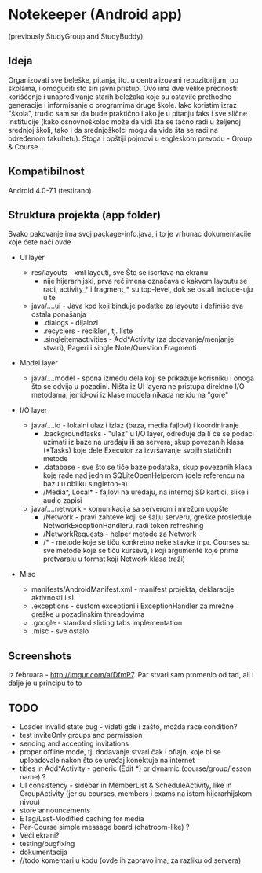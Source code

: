 # Notekeeper (Android app)
(previously StudyGroup and StudyBuddy)

## Ideja
Organizovati sve beleške, pitanja, itd. u centralizovani repozitorijum, po školama, i omogućiti što širi javni
pristup. Ovo ima dve velike prednosti: korišćenje i unapređivanje starih beležaka koje su ostavile prethodne
generacije i informisanje o programima druge škole. Iako koristim izraz "škola", trudio sam se da bude praktično
i ako je u pitanju faks i sve slične institucije (kako osnovnoškolac može da vidi šta se tačno radi u željenoj
srednjoj školi, tako i da srednjoškolci mogu da vide šta se radi na određenom fakultetu). Stoga i opštiji pojmovi
u engleskom prevodu - Group & Course.

## Kompatibilnost
Android 4.0-7.1 (testirano)

## Struktura projekta (app folder)
Svako pakovanje ima svoj package-info.java, i to je vrhunac dokumentacije koje ćete naći ovde

* UI layer
    * res/layouts - xml layouti, sve Što se iscrtava na ekranu
        * nije hijerarhijski, prva reč imena označava o kakvom layoutu se radi, activity\_\* i fragment\_\* su top-level, dok se ostali include-uju u te
    * java/....ui - Java kod koji binduje podatke za layoute i definiše sva ostala ponašanja
        * .dialogs - dijalozi
        * .recyclers - recikleri, tj. liste
        * .singleitemactivities - Add\*Activity (za dodavanje/menjanje stvari), Pageri i single Note/Question Fragmenti
* Model layer
    * java/....model - spona između dela koji se prikazuje korisniku i onoga što se odvija u pozadini. Ništa iz UI layera ne pristupa direktno I/O metodama, jer id-ovi iz klase modela nikada ne idu na "gore"
* I/O layer
    * java/....io - lokalni ulaz i izlaz (baza, media fajlovi) i koordiniranje
        * .backgroundtasks - "ulaz" u I/O layer, određuje da li će se podaci uzimati iz baze na uređaju ili sa servera, skup povezanih klasa (\*Tasks) koje dele Executor za izvršavanje svojih statičnih metode
        * .database - sve što se tiče baze podataka, skup povezanih klasa koje rade nad jednim SQLiteOpenHelperom (dele referencu na bazu u obliku singleton-a)
        * /Media\*, Local\* - fajlovi na uređaju, na internoj SD kartici, slike i audio zapisi
    * java/....network - komunikacija sa serverom i mrežom uopšte
        * /Network - pravi zahteve koji se šalju serveru, greške prosleđuje NetworkExceptionHandleru, radi token refreshing
        * /NetworkRequests - helper metode za Network
        * /\* - metode koje se tiču konkretno neke stavke (npr. Courses su sve metode koje se tiču kurseva, i koji argumente koje prime pretvaraju u format koji Network klasa traži)

* Misc
   * manifests/AndroidManifest.xml - manifest projekta, deklaracije aktivnosti i sl.
   * .exceptions - custom exceptioni i ExceptionHandler za mrežne greške u pozadinskim threadovima
   * .google - standard sliding tabs implementation
   * .misc - sve ostalo

## Screenshots
Iz februara - <http://imgur.com/a/DfmP7>. Par stvari sam promenio od tad, ali i dalje je u principu to to

## TODO
* Loader invalid state bug - videti gde i zašto, možda race condition?
* test inviteOnly groups and permission
* sending and accepting invitations
* proper offline mode, tj. dodavanje stvari čak i oflajn, koje bi se uploadovale nakon što se uređaj konektuje na internet
* titles in Add*Activity - generic (Edit *) or dynamic (course/group/lesson name) ?
* UI consistency - sidebar in MemberList & ScheduleActivity, like in GroupActivity 
  (jer su courses, members i exams na istom hijerarhijskom nivou)
* store announcements
* ETag/Last-Modified caching for media
* Per-Course simple message board (chatroom-like) ?
* Veći ekrani?
* testing/bugfixing
* dokumentacija
* //todo komentari u kodu (ovde ih zapravo ima, za razliku od servera)
